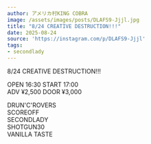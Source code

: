 ```yaml
---
author: アメリカ村KING COBRA
image: /assets/images/posts/DLAFS9-Jjjl.jpg
title: "8/24 CREATIVE DESTRUCTION!!!"
date: 2025-08-24
source: 'https://instagram.com/p/DLAFS9-Jjjl'
tags:
- secondlady
---
```

8/24 CREATIVE DESTRUCTION!!!

OPEN 16:30 START 17:00<br>
ADV ¥2,500 DOOR ¥3,000

DRUN'C'ROVERS<br>
SCOREOFF<br>
SECONDLADY<br>
SHOTGUN30<br>
VANILLA TASTE